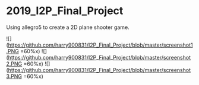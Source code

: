 # 2019_I2P_Final_Project
Using allegro5 to create a 2D plane shooter game.

![](https://github.com/harry900831/I2P_Final_Project/blob/master/screenshot1.PNG =60%x)
![](https://github.com/harry900831/I2P_Final_Project/blob/master/screenshot2.PNG =60%x)
![](https://github.com/harry900831/I2P_Final_Project/blob/master/screenshot3.PNG =60%x)
